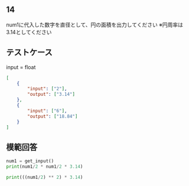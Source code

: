 ## 14

num1に代入した数字を直径として、円の面積を出力してください
※円周率は3.14としてください

## テストケース
input = float
```json
[
	{
		"input": ["2"],
		"output": ["3.14"]
  	},
	{
		"input": ["6"],
		"output": ["18.84"]
	}
]
```

## 模範回答
```python
num1 = get_input()
print(num1/2 * num1/2 * 3.14)

print(((num1/2) ** 2) * 3.14)
```
